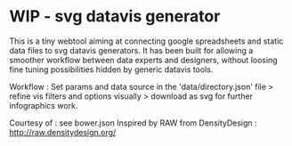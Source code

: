WIP - svg datavis generator
=============

This is a tiny webtool aiming at connecting google spreadsheets and static data files to svg datavis generators.
It has been built for allowing a smoother workflow between data experts and designers, without loosing fine tuning possibilities hidden by generic datavis tools. 

Workflow : Set params and data source in the 'data/directory.json' file > refine vis filters and options visually > download as svg for further infographics work.

Courtesy of : see bower.json
Inspired by RAW from DensityDesign : http://raw.densitydesign.org/
